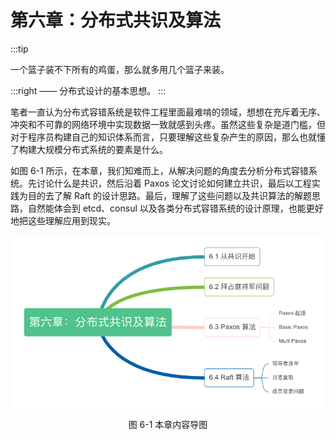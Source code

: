 # 第六章：分布式共识及算法

:::tip <a/>

一个篮子装不下所有的鸡蛋，那么就多用几个篮子来装。

:::right
—— 分布式设计的基本思想。
:::

笔者一直认为分布式容错系统是软件工程里面最难啃的领域，想想在充斥着无序、冲突和不可靠的网络环境中实现数据一致就感到头疼。虽然这些复杂是道门槛，但对于程序员构建自己的知识体系而言，只要理解这些复杂产生的原因，那么也就懂了构建大规模分布式系统的要素是什么。

如图 6-1 所示，在本章，我们知难而上，从解决问题的角度去分析分布式容错系统。先讨论什么是共识，然后沿着 Paxos 论文讨论如何建立共识，最后以工程实践为目的去了解 Raft 的设计思路。最后，理解了这些问题以及共识算法的解题思路，自然能体会到 etcd、consul 以及各类分布式容错系统的设计原理，也能更好地把这些理解应用到现实。

<div  align="center">
	<img src="../assets/consensus-summary.png" width = "500"  align=center />
	<p>图 6-1 本章内容导图</p>
</div>

